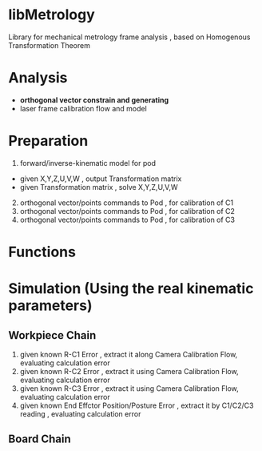 # libMetrology
Library for mechanical metrology frame analysis , based on Homogenous Transformation Theorem

# Analysis 
* __orthogonal vector constrain and generating__
* laser frame calibration flow and model


# Preparation
1. forward/inverse-kinematic model for pod
* given X,Y,Z,U,V,W , output Transformation matrix 
* given Transformation matrix , solve X,Y,Z,U,V,W 
2. orthogonal vector/points commands to Pod , for calibration of C1
3. orthogonal vector/points commands to Pod , for calibration of C2
4. orthogonal vector/points commands to Pod , for calibration of C3

# Functions

# Simulation (Using the real kinematic parameters)
## Workpiece Chain
1. given known R-C1 Error , extract it along Camera Calibration Flow, evaluating calculation error
2. given known R-C2 Error , extract it using Camera Calibration Flow, evaluating calculation error
3. given known R-C3 Error , extract it using Camera Calibration Flow, evaluating calculation error
4. given known End Effctor Position/Posture Error , extract it by C1/C2/C3 reading , evaluating calculation error 
## Board Chain
